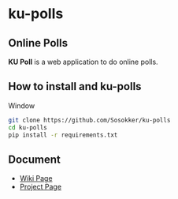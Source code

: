 # ku-polls

## Online Polls 

**KU Poll** is a web application to do online polls.

## How to install and ku-polls

Window

```bash
git clone https://github.com/Sosokker/ku-polls
cd ku-polls
pip install -r requirements.txt
```

## Document

- [Wiki Page](https://github.com/Sosokker/ku-polls/wiki)
- [Project Page](https://github.com/users/Sosokker/projects/2)